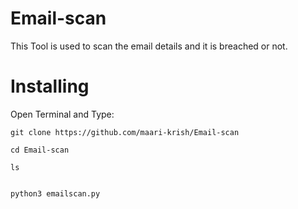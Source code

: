 # Email-scan
This Tool is used to scan the email details and it is breached or not.

# Installing
Open Terminal and Type:
```
git clone https://github.com/maari-krish/Email-scan
```
```
cd Email-scan
```
```
ls
```
```
```
```
python3 emailscan.py
```


